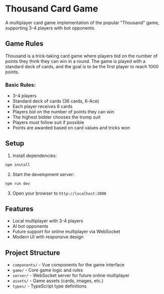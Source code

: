 # Thousand Card Game

A multiplayer card game implementation of the popular "Thousand" game, supporting 3-4 players with bot opponents.

## Game Rules

Thousand is a trick-taking card game where players bid on the number of points they think they can win in a round. The game is played with a standard deck of cards, and the goal is to be the first player to reach 1000 points.

### Basic Rules:
- 3-4 players
- Standard deck of cards (36 cards, 6-Ace)
- Each player receives 6 cards
- Players bid on the number of points they can win
- The highest bidder chooses the trump suit
- Players must follow suit if possible
- Points are awarded based on card values and tricks won

## Setup

1. Install dependencies:
```bash
npm install
```

2. Start the development server:
```bash
npm run dev
```

3. Open your browser to `http://localhost:3000`

## Features

- Local multiplayer with 3-4 players
- AI bot opponents
- Future support for online multiplayer via WebSocket
- Modern UI with responsive design

## Project Structure

- `components/` - Vue components for the game interface
- `game/` - Core game logic and rules
- `server/` - WebSocket server for future online multiplayer
- `assets/` - Game assets (cards, images, etc.)
- `types/` - TypeScript type definitions
